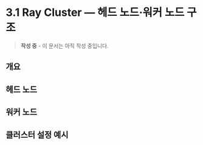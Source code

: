 # 3.1 Ray Cluster ― 헤드 노드·워커 노드 구조

> **작성 중** - 이 문서는 아직 작성 중입니다.

## 개요

## 헤드 노드

## 워커 노드

## 클러스터 설정 예시
